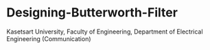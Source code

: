 # Designing-Butterworth-Filter
Kasetsart University, Faculty of Engineering, Department of Electrical Engineering (Communication)
